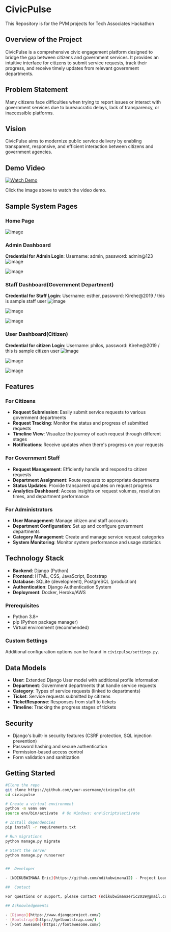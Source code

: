 # CivicPulse
This Repository is for the PVM projects for Tech Associates Hackathon

## Overview of the Project

CivicPulse is a comprehensive civic engagement platform designed to bridge the gap between citizens and government services. It provides an intuitive interface for citizens to submit service requests, track their progress, and receive timely updates from relevant government departments.

## Problem Statement
Many citizens face difficulties when trying to report issues or interact with government services due to bureaucratic delays, lack of transparency, or inaccessible platforms.

## Vision
CivicPulse aims to modernize public service delivery by enabling transparent, responsive, and efficient interaction between citizens and government agencies.

## Demo Video

[![Watch Demo](https://img.icons8.com/clouds/100/000000/video-playlist.png)](https://drive.google.com/file/d/1A2B3C4D5E6F7G8H9/view?usp=sharing)


Click the image above to watch the video demo.


## Sample System Pages
### Home Page
![image](https://github.com/user-attachments/assets/f4ccaa47-5921-458f-8e51-c8ce38272e7c)

### Admin Dashboard

**Credential for Admin Login**: Username: admin, password: admin@123
![image](https://github.com/user-attachments/assets/7e8b6920-dda1-43be-ace6-4dc53f03213b)

![image](https://github.com/user-attachments/assets/91916ec3-ebbe-4873-bf05-364ae911d1e6)

### Staff Dashboard(Government Department)
**Credential for Staff Login**: Username: esther, password: Kirehe@2019 / this is sample staff user
![image](https://github.com/user-attachments/assets/6e60f73a-c4c0-4781-a0d1-84168733cffc)

![image](https://github.com/user-attachments/assets/acc49642-1d6a-4f8e-8382-8703aa9aa950)

![image](https://github.com/user-attachments/assets/4987d341-2880-4193-92f6-53aa02f0b494)

### User Dashboard(Citizen)
**Credential for citizen Login**: Username: philos, password: Kirehe@2019 / this is sample citizen user
![image](https://github.com/user-attachments/assets/c4bfd56b-eb5f-4cd0-976d-d27f4c70f95a)

![image](https://github.com/user-attachments/assets/0c85c599-5862-44e7-96ba-acdc7d4657a2)

![image](https://github.com/user-attachments/assets/e9bd0f39-ce78-454e-a252-f7028b5a1e21)

## Features

### For Citizens
- **Request Submission**: Easily submit service requests to various government departments
- **Request Tracking**: Monitor the status and progress of submitted requests
- **Timeline View**: Visualize the journey of each request through different stages
- **Notifications**: Receive updates when there's progress on your requests

### For Government Staff
- **Request Management**: Efficiently handle and respond to citizen requests
- **Department Assignment**: Route requests to appropriate departments
- **Status Updates**: Provide transparent updates on request progress
- **Analytics Dashboard**: Access insights on request volumes, resolution times, and department performance

### For Administrators
- **User Management**: Manage citizen and staff accounts
- **Department Configuration**: Set up and configure government departments
- **Category Management**: Create and manage service request categories
- **System Monitoring**: Monitor system performance and usage statistics

## Technology Stack

- **Backend**: Django (Python)
- **Frontend**: HTML, CSS, JavaScript, Bootstrap
- **Database**: SQLite (development), PostgreSQL (production)
- **Authentication**: Django Authentication System
- **Deployment**: Docker, Heroku/AWS

### Prerequisites
- Python 3.8+
- pip (Python package manager)
- Virtual environment (recommended)


### Custom Settings
Additional configuration options can be found in `civicpulse/settings.py`.

## Data Models

- **User**: Extended Django User model with additional profile information
- **Department**: Government departments that handle service requests
- **Category**: Types of service requests (linked to departments)
- **Ticket**: Service requests submitted by citizens
- **TicketResponse**: Responses from staff to tickets
- **Timeline**: Tracking the progress stages of tickets

## Security

- Django's built-in security features (CSRF protection, SQL injection prevention)
- Password hashing and secure authentication
- Permission-based access control
- Form validation and sanitization

## Getting Started

```bash
#Clone the repo
git clone https://github.com/your-username/civicpulse.git
cd civicpulse

# Create a virtual environment
python -m venv env
source env/bin/activate  # On Windows: env\Scripts\activate

# Install dependencies
pip install -r requirements.txt

# Run migrations
python manage.py migrate

# Start the server
python manage.py runserver


##  Developer

- [NDIKUBWIMANA Eric](https://github.com/ndikubwimana12) - Project Lead,Backend Developer and Frontend Developer

##  Contact

For questions or support, please contact (ndikubwimanaeric2019@gmail.com).

## Acknowledgements

- [Django](https://www.djangoproject.com/)
- [Bootstrap](https://getbootstrap.com/)
- [Font Awesome](https://fontawesome.com/)



